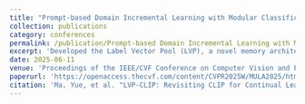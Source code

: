 ```yaml
---
title: "Prompt-based Domain Incremental Learning with Modular Classification Layer"
collection: publications
category: conferences
permalink: /publication/Prompt-based Domain Incremental Learning with Modular Classification Layer
excerpt: 'Developed the Label Vector Pool (LVP), a novel memory architecture that efficiently compresses and stores knowledge distilled from pretrained models.'
date: 2025-06-11
venue: 'Proceedings of the IEEE/CVF Conference on Computer Vision and Pattern Recognition (CVPR) Workshops'
paperurl: 'https://openaccess.thecvf.com/content/CVPR2025W/MULA2025/html/Ma_LVP-CLIP_Revisiting_CLIP_for_Continual_Learning_with_Label_Vector_Pool_CVPRW_2025_paper'
citation: 'Ma, Yue, et al. "LVP-CLIP: Revisiting CLIP for Continual Learning with Label Vector Pool." Proceedings of the Computer Vision and Pattern Recognition Conference. 2025.'
---
```

